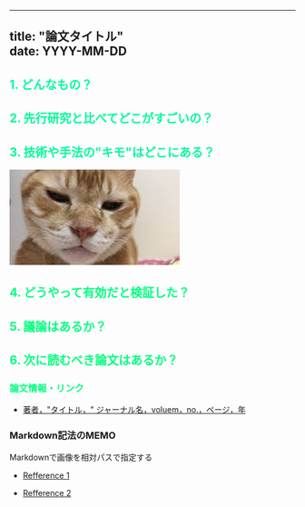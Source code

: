 
---
title:  "論文タイトル"  
date:   YYYY-MM-DD
---

<!--
https://github.com/shunk031/paper-survey
-->

## <font color="MediumSpringGreen"> 1. どんなもの？ </font>

## <font color="MediumSpringGreen"> 2. 先行研究と比べてどこがすごいの？ </font>

## <font color="MediumSpringGreen"> 3. 技術や手法の"キモ"はどこにある？ </font>

![Figure 1](../assets/img/format/figure1.png)
<!---
![Figure 1](../assets/img/(title)/figure1.png)
-->

## <font color="SpringGreen"> 4. どうやって有効だと検証した？ </font>

## <font color="SpringGreen"> 5. 議論はあるか？ </font>

## <font color="SpringGreen"> 6. 次に読むべき論文はあるか？ </font>

### <font color="SpringGreen"> 論文情報・リンク </font>

- [著者，"タイトル，" ジャーナル名，voluem，no.，ページ，年](論文リンク)


### Markdown記法のMEMO
Markdownで画像を相対パスで指定する

- [Refference 1](https://step-learn.com/markdown/20141011-img-relative.html)

- [Refference 2](http://stakiran.hatenablog.com/entry/2018/04/23/190204)
